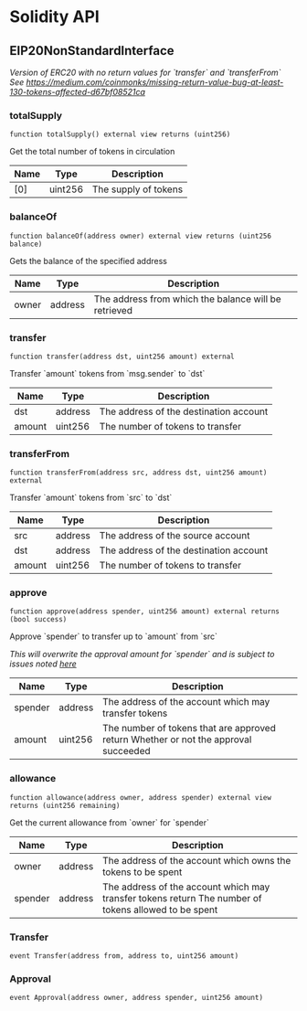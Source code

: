 # Solidity API

## EIP20NonStandardInterface

_Version of ERC20 with no return values for &#x60;transfer&#x60; and &#x60;transferFrom&#x60;
 See https://medium.com/coinmonks/missing-return-value-bug-at-least-130-tokens-affected-d67bf08521ca_

### totalSupply

```solidity
function totalSupply() external view returns (uint256)
```

Get the total number of tokens in circulation

| Name | Type | Description |
| ---- | ---- | ----------- |
| [0] | uint256 | The supply of tokens |

### balanceOf

```solidity
function balanceOf(address owner) external view returns (uint256 balance)
```

Gets the balance of the specified address

| Name | Type | Description |
| ---- | ---- | ----------- |
| owner | address | The address from which the balance will be retrieved |

### transfer

```solidity
function transfer(address dst, uint256 amount) external
```

Transfer &#x60;amount&#x60; tokens from &#x60;msg.sender&#x60; to &#x60;dst&#x60;

| Name | Type | Description |
| ---- | ---- | ----------- |
| dst | address | The address of the destination account |
| amount | uint256 | The number of tokens to transfer |

### transferFrom

```solidity
function transferFrom(address src, address dst, uint256 amount) external
```

Transfer &#x60;amount&#x60; tokens from &#x60;src&#x60; to &#x60;dst&#x60;

| Name | Type | Description |
| ---- | ---- | ----------- |
| src | address | The address of the source account |
| dst | address | The address of the destination account |
| amount | uint256 | The number of tokens to transfer |

### approve

```solidity
function approve(address spender, uint256 amount) external returns (bool success)
```

Approve &#x60;spender&#x60; to transfer up to &#x60;amount&#x60; from &#x60;src&#x60;

_This will overwrite the approval amount for &#x60;spender&#x60;
 and is subject to issues noted [here](https://eips.ethereum.org/EIPS/eip-20#approve)_

| Name | Type | Description |
| ---- | ---- | ----------- |
| spender | address | The address of the account which may transfer tokens |
| amount | uint256 | The number of tokens that are approved return Whether or not the approval succeeded |

### allowance

```solidity
function allowance(address owner, address spender) external view returns (uint256 remaining)
```

Get the current allowance from &#x60;owner&#x60; for &#x60;spender&#x60;

| Name | Type | Description |
| ---- | ---- | ----------- |
| owner | address | The address of the account which owns the tokens to be spent |
| spender | address | The address of the account which may transfer tokens return The number of tokens allowed to be spent |

### Transfer

```solidity
event Transfer(address from, address to, uint256 amount)
```

### Approval

```solidity
event Approval(address owner, address spender, uint256 amount)
```

